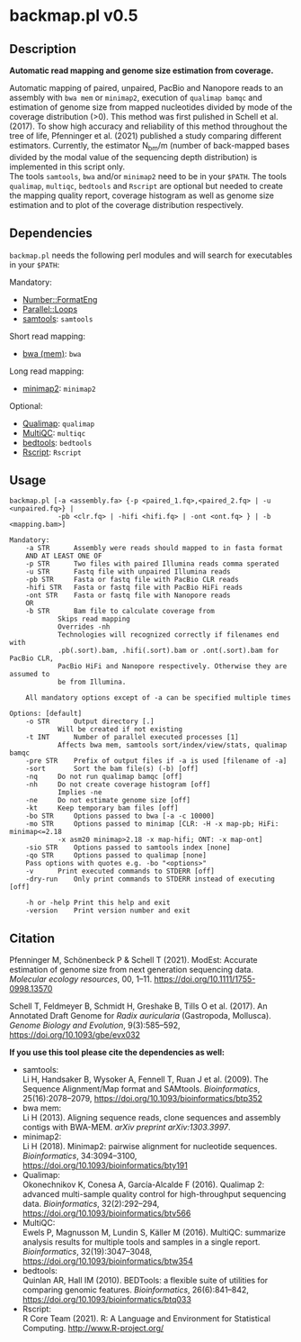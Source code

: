 # backmap.pl v0.5

## Description
__Automatic read mapping and genome size estimation from coverage.__

Automatic mapping of paired, unpaired, PacBio and Nanopore reads to an assembly with `bwa mem` or `minimap2`, execution of `qualimap bamqc` and estimation of genome size from mapped nucleotides divided by mode of the coverage distribution (>0). This method was first pulished in Schell et al. (2017). To show high accuracy and reliability of this method throughout the tree of life, Pfenninger et al. (2021) published a study comparing different estimators. Currently, the estimator N<sub>bm</sub>/m (number of back-mapped bases divided by the modal value of the sequencing depth distribution) is implemented in this script only.  
The tools `samtools`, `bwa` and/or `minimap2` need to be in your `$PATH`. The tools `qualimap`, `multiqc`, `bedtools` and `Rscript` are optional but needed to create the mapping quality report, coverage histogram as well as genome size estimation and to plot of the coverage distribution respectively.

## Dependencies

`backmap.pl` needs the following perl modules and will search for executables in your `$PATH`:

Mandatory:
- [Number::FormatEng](https://metacpan.org/pod/Number::FormatEng)
- [Parallel::Loops](https://metacpan.org/pod/Parallel::Loops)
- [samtools](https://github.com/samtools/samtools): `samtools`

Short read mapping:
- [bwa (mem)](https://github.com/lh3/bwa): `bwa`

Long read mapping:
- [minimap2](https://github.com/lh3/minimap2): `minimap2`

Optional:
- [Qualimap](http://qualimap.bioinfo.cipf.es/): `qualimap`
- [MultiQC](https://multiqc.info/): `multiqc`
- [bedtools](https://bedtools.readthedocs.io/en/latest/): `bedtools`
- [Rscript](https://www.r-project.org/): `Rscript`

## Usage

```
backmap.pl [-a <assembly.fa> {-p <paired_1.fq>,<paired_2.fq> | -u <unpaired.fq>} |
            -pb <clr.fq> | -hifi <hifi.fq> | -ont <ont.fq> } | -b <mapping.bam>]

Mandatory:
	-a STR		Assembly were reads should mapped to in fasta format
	AND AT LEAST ONE OF
	-p STR		Two files with paired Illumina reads comma sperated
	-u STR		Fastq file with unpaired Illumina reads
	-pb STR		Fasta or fastq file with PacBio CLR reads
	-hifi STR	Fasta or fastq file with PacBio HiFi reads
	-ont STR	Fasta or fastq file with Nanopore reads
	OR
	-b STR		Bam file to calculate coverage from
			Skips read mapping
			Overrides -nh
			Technologies will recognized correctly if filenames end with
			.pb(.sort).bam, .hifi(.sort).bam or .ont(.sort).bam for PacBio CLR,
			PacBio HiFi and Nanopore respectively. Otherwise they are assumed to
			be from Illumina.
			
	All mandatory options except of -a can be specified multiple times

Options: [default]
	-o STR		Output directory [.]
			Will be created if not existing
	-t INT		Number of parallel executed processes [1]
			Affects bwa mem, samtools sort/index/view/stats, qualimap bamqc
	-pre STR	Prefix of output files if -a is used [filename of -a]
	-sort		Sort the bam file(s) (-b) [off]
	-nq		Do not run qualimap bamqc [off]
	-nh		Do not create coverage histogram [off]
			Implies -ne
	-ne		Do not estimate genome size [off]
	-kt		Keep temporary bam files [off]
	-bo STR		Options passed to bwa [-a -c 10000]
	-mo STR		Options passed to minimap [CLR: -H -x map-pb; HiFi:  minimap<=2.18
			-x asm20 minimap>2.18 -x map-hifi; ONT: -x map-ont]
	-sio STR	Options passed to samtools index [none]
	-qo STR		Options passed to qualimap [none]
	Pass options with quotes e.g. -bo "<options>"
	-v		Print executed commands to STDERR [off]
	-dry-run	Only print commands to STDERR instead of executing [off]

	-h or -help	Print this help and exit
	-version	Print version number and exit
```

## Citation
Pfenninger M, Schönenbeck P & Schell T (2021). ModEst: Accurate estimation of genome size from next generation sequencing data. _Molecular ecology resources_, 00, 1–11. <https://doi.org/10.1111/1755-0998.13570>  

Schell T, Feldmeyer B, Schmidt H, Greshake B, Tills O et al. (2017). An Annotated Draft Genome for _Radix auricularia_ (Gastropoda, Mollusca). _Genome Biology and Evolution_, 9(3):585–592, <https://doi.org/10.1093/gbe/evx032>

__If you use this tool please cite the dependencies as well:__

- samtools:  
Li H, Handsaker B, Wysoker A, Fennell T, Ruan J et al. (2009). The Sequence Alignment/Map format and SAMtools. _Bioinformatics_, 25(16):2078–2079, <https://doi.org/10.1093/bioinformatics/btp352>
- bwa mem:  
Li H (2013). Aligning sequence reads, clone sequences and assembly contigs with BWA-MEM. _arXiv preprint arXiv:1303.3997_.
- minimap2:  
Li H (2018). Minimap2: pairwise alignment for nucleotide sequences. _Bioinformatics_, 34:3094–3100, <https://doi.org/10.1093/bioinformatics/bty191>
- Qualimap:  
Okonechnikov K, Conesa A, García-Alcalde F (2016). Qualimap 2: advanced multi-sample quality control for high-throughput sequencing data. _Bioinformatics_, 32(2):292–294, <https://doi.org/10.1093/bioinformatics/btv566>
- MultiQC:  
Ewels P, Magnusson M, Lundin S, Käller M (2016). MultiQC: summarize analysis results for multiple tools and samples in a single report. _Bioinformatics_, 32(19):3047–3048, <https://doi.org/10.1093/bioinformatics/btw354>
- bedtools:  
Quinlan AR, Hall IM (2010). BEDTools: a flexible suite of utilities for comparing genomic features. _Bioinformatics_, 26(6):841–842, <https://doi.org/10.1093/bioinformatics/btq033>
- Rscript:  
R Core Team (2021). R: A Language and Environment for Statistical Computing. <http://www.R-project.org/>
